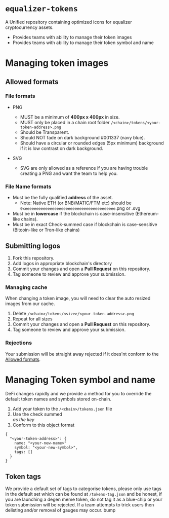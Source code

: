 # `equalizer-tokens`

A Unified repository containing optimized icons for equalizer cryptocurrency assets.

- Provides teams with ability to manage their token images
- Provides teams with ability to manage their token symbol and name

# Managing token images

## Allowed formats

### File formats

- PNG

  - MUST be a minimum of **400px x 400px** in size.
  - MUST only be placed in a chain root folder `/<chain>/tokens/<your-token-address>.png`
  - Should be Transparent.
  - Should NOT fade on dark background #001337 (navy blue).
  - Should have a circular or rounded edges (5px minimum) background if it is low contrast on dark background.

- SVG

  - SVG are only allowed as a reference if you are having trouble creating a PNG and want the team to help you.

### File Name formats

- Must be the fully qualified **address** of the asset.
  - Note: Native ETH (or BNB/MATIC/FTM etc) should be `0xeeeeeeeeeeeeeeeeeeeeeeeeeeeeeeeeeeeeeeee`.png or .svg
- Must be in **lowercase** if the blockchain is case-insensitive (Ethereum-like chains).
- Must be in exact Check-summed case if blockchain is case-sensitive (Bitcoin-like or Tron-like chains)

## Submitting logos

1. Fork this repository.
2. Add logos in appropriate blockchain's directory
3. Commit your changes and open a **Pull Request** on this repository.
4. Tag someone to review and approve your submission.

### Managing cache

When changing a token image, you will need to clear the auto resized images from our cache.

1. Delete `/<chain>/tokens/<size>/<your-token-address>.png`
2. Repeat for all sizes
3. Commit your changes and open a **Pull Request** on this repository.
4. Tag someone to review and approve your submission.

### Rejections

Your submission will be straight away rejected if it does'nt conform to the [Allowed formats](#Allowed-formats).

# Managing Token symbol and name

DeFi changes rapidly and we provide a method for you to override the default token names and symbols stored on-chain.

1. Add your token to the `/<chain>/tokens.json` file
2. Use the check summed <address> as the key
3. Conform to this object format

```
{
  "<your-token-address>": {
    name: "<your-new-name>"
    symbol: "<your-new-symbol>",
    tags: []
  }
}
```

## Token tags

We provide a default set of tags to categorise tokens, please only use tags in the default set which can be found at `/tokens-tag.json` and be honest, if you are launching a degen meme token, do not tag it as a blue-chip or your token submission will be rejected. If a team attempts to trick users then delisting and/or removal of gauges may occur.
bump
